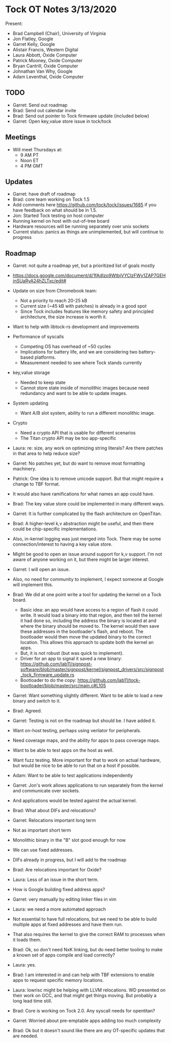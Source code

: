 # Tock OT Notes 3/13/2020

Present:
- Brad Campbell (Chair),  University of Virginia
- Jon Flatley, Google
- Garret Kelly, Google
- Alistair Francis, Western Digital
- Laura Abbott, Oxide Computer
- Patrick Mooney, Oxide Computer
- Bryan Cantrill, Oxide Computer
- Johnathan Van Why, Google
- Adam Leventhal, Oxide Computer

## TODO
- Garret: Send out roadmap
- Brad: Send out calendar invite
- Brad: Send out pointer to Tock firmware update (included below)
- Garret: Open key,value store issue in tock/tock


## Meetings
- Will meet Thursdays at:
  - 9 AM PT
  - Noon ET
  - 4 PM GMT

## Updates
- Garret: have draft of roadmap
- Brad: core team working on Tock 1.5
- Add comments here https://github.com/tock/tock/issues/1685 if you have
  feedback on what should be in 1.5.
- Jon: Started Tock testing on host computer
- Running kernel on host with out-of-tree board
- Hardware resources will be running separately over unix sockets
- Current status: panics as things are unimplemented, but will continue to
  progress

## Roadmap
- Garret: not quite a roadmap yet, but a prioritized list of goals mostly
- https://docs.google.com/document/d/1fAdIzo9WtbjVYClzFWy1ZAP7GEHjnSUaRyA24hZLTxc/edit#
- Update on size from Chromebook team:
  - Not a priority to reach 20-25 kB
  - Current size (~45 kB with patches) is already in a good spot
  - Since Tock includes features like memory safety and principled architecture,
    the size increase is worth it.
- Want to help with libtock-rs development and improvements
- Performance of syscalls
  - Competing OS has overhead of ~50 cycles
  - Implications for battery life, and we are considering two battery-based
    platforms.
  - Measurement needed to see where Tock stands currently
- key,value storage
  - Needed to keep state
  - Cannot store state inside of monolithic images because need redundancy and
    want to be able to update images.
- System updating
  - Want A/B slot system, ability to run a different monolithic image.
- Crypto
  - Need a crypto API that is usable for different scenarios
  - The Titan crypto API may be too app-specific

- Laura: re: size, any work on optimizing string literals? Are there patches in
  that area to help reduce size?
- Garret: No patches yet, but do want to remove most formatting machinery.
- Patrick: One idea is to remove unicode support. But that might require a change to TBF format.
- It would also have ramifications for what names an app could have.

- Brad: The key value store could be implemented in many different ways.
- Garret: It is further complicated by the flash architecture on OpenTitan.
- Brad: A higher-level k,v abstraction might be useful, and then there could be
  chip-specific implementations.
- Also, in-kernel logging was just merged into Tock. There may be some
  connection/interest to having a key value store.
- Might be good to open an issue around support for k,v support. I'm not aware
  of anyone working on it, but there might be larger interest.
- Garret: I will open an issue.
- Also, no need for community to implement, I expect someone at Google will
  implement this.

- Brad: We did at one point write a tool for updating the kernel on a Tock
  board.
  - Basic idea: an app would have access to a region of flash it could write. It
    would load a binary into that region, and then tell the kernel it had done
    so, including the address the binary is located at and where the binary
    should be moved to. The kernel would then save these addresses in the
    bootloader's flash, and reboot. The bootloader would then move the updated
    binary to the correct location. This allows this approach to update both the
    kernel an apps.
  - But, it is not robust (but was quick to implement).
  - Driver for an app to signal it saved a new binary: https://github.com/lab11/signpost-software/blob/master/signpost/kernel/signpost_drivers/src/signpost_tock_firmware_update.rs
  - Bootloader to do the copy: https://github.com/lab11/tock-bootloader/blob/master/src/main.c#L105
- Garret: Want something slightly different. Want to be able to load a new binary and switch to it.
- Brad: Agreed.

- Garret: Testing is not on the roadmap but should be. I have added it.
- Want on-host testing, perhaps using verilator for peripherals.
- Need coverage maps, and the ability for apps to pass coverage maps.
- Want to be able to test apps on the host as well.
- Want fuzz testing. More important for that to work on actual hardware, but
  would be nice to be able to run that on a host if possible.

- Adam: Want to be able to test applications independently
- Garret: Jon's work allows applications to run separately from the kernel and
  communicate over sockets.
- And applications would be tested against the actual kernel.

- Brad: What about DIFs and relocations?

- Garret: Relocations important long term
- Not as important short term
- Monolithic binary in the "B" slot good enough for now
- We can use fixed addresses.
- DIFs already in progress, but I will add to the roadmap
- Brad: Are relocations important for Oxide?
- Laura: Less of an issue in the short term.
- How is Google building fixed address apps?
- Garret: very manually by editing linker files in vim
- Laura: we need a more automated approach
- Not essential to have full relocations, but we need to be able to build
  multiple apps at fixed addresses and have them run.
- That also requires the kernel to give the correct RAM to processes when it loads them.
- Brad: Ok, so don't need NxK linking, but do need better tooling to make a
  known set of apps compile and load correctly?
- Laura: yes.
- Brad: I am interested in and can help with TBF extensions to enable apps to
  request specific memory locations.
- Laura: lowrisc might be helping with LLVM relocations. WD presented on their work on GCC, and
that might get things moving. But probably a long lead time still.

- Brad: Core is working on Tock 2.0. Any syscall needs for opentitan?
- Garret: Worried about pre-emptable apps adding too much complexity
- Brad: Ok but it doesn't sound like there are any OT-specific updates that are
  needed.





